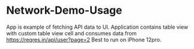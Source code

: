 # Network-Demo-Usage

App is example of fetching API data to UI. 
Application  contains table view with custom table view cell and consumes data from https://reqres.in/api/user?page=2
Best to run on iPhone 12pro.
